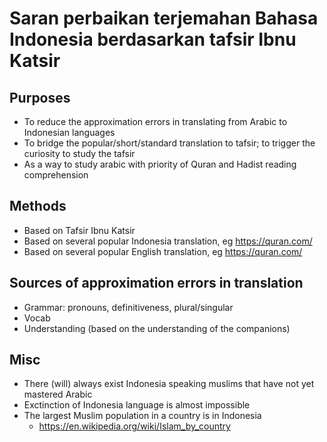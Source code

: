 # Saran perbaikan terjemahan Bahasa Indonesia berdasarkan tafsir Ibnu Katsir

## Purposes
* To reduce the approximation errors in translating from Arabic to Indonesian languages
* To bridge the popular/short/standard translation to tafsir;
  to trigger the curiosity to study the tafsir
* As a way to study arabic with priority of Quran and Hadist reading comprehension

## Methods
* Based on Tafsir Ibnu Katsir
* Based on several popular Indonesia translation, eg https://quran.com/
* Based on several popular English translation, eg https://quran.com/

## Sources of approximation errors in translation
* Grammar: pronouns, definitiveness, plural/singular
* Vocab
* Understanding (based on the understanding of the companions)

## Misc
* There (will) always exist Indonesia speaking muslims that have not yet mastered Arabic
* Exctinction of Indonesia language is almost impossible
* The largest Muslim population in a country is in Indonesia
  * https://en.wikipedia.org/wiki/Islam_by_country
